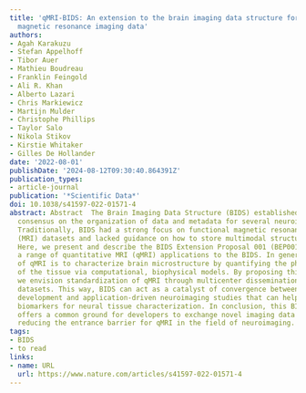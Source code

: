 ```yaml
---
title: 'qMRI-BIDS: An extension to the brain imaging data structure for quantitative
  magnetic resonance imaging data'
authors:
- Agah Karakuzu
- Stefan Appelhoff
- Tibor Auer
- Mathieu Boudreau
- Franklin Feingold
- Ali R. Khan
- Alberto Lazari
- Chris Markiewicz
- Martijn Mulder
- Christophe Phillips
- Taylor Salo
- Nikola Stikov
- Kirstie Whitaker
- Gilles De Hollander
date: '2022-08-01'
publishDate: '2024-08-12T09:30:40.864391Z'
publication_types:
- article-journal
publication: '*Scientific Data*'
doi: 10.1038/s41597-022-01571-4
abstract: Abstract  The Brain Imaging Data Structure (BIDS) established community
  consensus on the organization of data and metadata for several neuroimaging modalities.
  Traditionally, BIDS had a strong focus on functional magnetic resonance imaging
  (MRI) datasets and lacked guidance on how to store multimodal structural MRI datasets.
  Here, we present and describe the BIDS Extension Proposal 001 (BEP001), which adds
  a range of quantitative MRI (qMRI) applications to the BIDS. In general, the aim
  of qMRI is to characterize brain microstructure by quantifying the physical MR parameters
  of the tissue via computational, biophysical models. By proposing this new standard,
  we envision standardization of qMRI through multicenter dissemination of interoperable
  datasets. This way, BIDS can act as a catalyst of convergence between qMRI methods
  development and application-driven neuroimaging studies that can help develop quantitative
  biomarkers for neural tissue characterization. In conclusion, this BIDS extension
  offers a common ground for developers to exchange novel imaging data and tools,
  reducing the entrance barrier for qMRI in the field of neuroimaging.
tags:
- BIDS
- to read
links:
- name: URL
  url: https://www.nature.com/articles/s41597-022-01571-4
---
```

